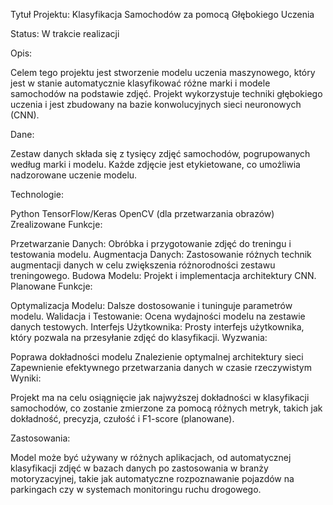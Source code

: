 Tytuł Projektu: Klasyfikacja Samochodów za pomocą Głębokiego Uczenia

Status: W trakcie realizacji

Opis:

Celem tego projektu jest stworzenie modelu uczenia maszynowego, który jest w stanie automatycznie klasyfikować różne marki i modele samochodów na podstawie zdjęć. Projekt wykorzystuje techniki głębokiego uczenia i jest zbudowany na bazie konwolucyjnych sieci neuronowych (CNN).

Dane:

Zestaw danych składa się z tysięcy zdjęć samochodów, pogrupowanych według marki i modelu. Każde zdjęcie jest etykietowane, co umożliwia nadzorowane uczenie modelu.

Technologie:

Python
TensorFlow/Keras
OpenCV (dla przetwarzania obrazów)
Zrealizowane Funkcje:

Przetwarzanie Danych: Obróbka i przygotowanie zdjęć do treningu i testowania modelu.
Augmentacja Danych: Zastosowanie różnych technik augmentacji danych w celu zwiększenia różnorodności zestawu treningowego.
Budowa Modelu: Projekt i implementacja architektury CNN.
Planowane Funkcje:

Optymalizacja Modelu: Dalsze dostosowanie i tuninguje parametrów modelu.
Walidacja i Testowanie: Ocena wydajności modelu na zestawie danych testowych.
Interfejs Użytkownika: Prosty interfejs użytkownika, który pozwala na przesyłanie zdjęć do klasyfikacji.
Wyzwania:

Poprawa dokładności modelu
Znalezienie optymalnej architektury sieci
Zapewnienie efektywnego przetwarzania danych w czasie rzeczywistym
Wyniki:

Projekt ma na celu osiągnięcie jak najwyższej dokładności w klasyfikacji samochodów, co zostanie zmierzone za pomocą różnych metryk, takich jak dokładność, precyzja, czułość i F1-score (planowane).

Zastosowania:

Model może być używany w różnych aplikacjach, od automatycznej klasyfikacji zdjęć w bazach danych po zastosowania w branży motoryzacyjnej, takie jak automatyczne rozpoznawanie pojazdów na parkingach czy w systemach monitoringu ruchu drogowego.
